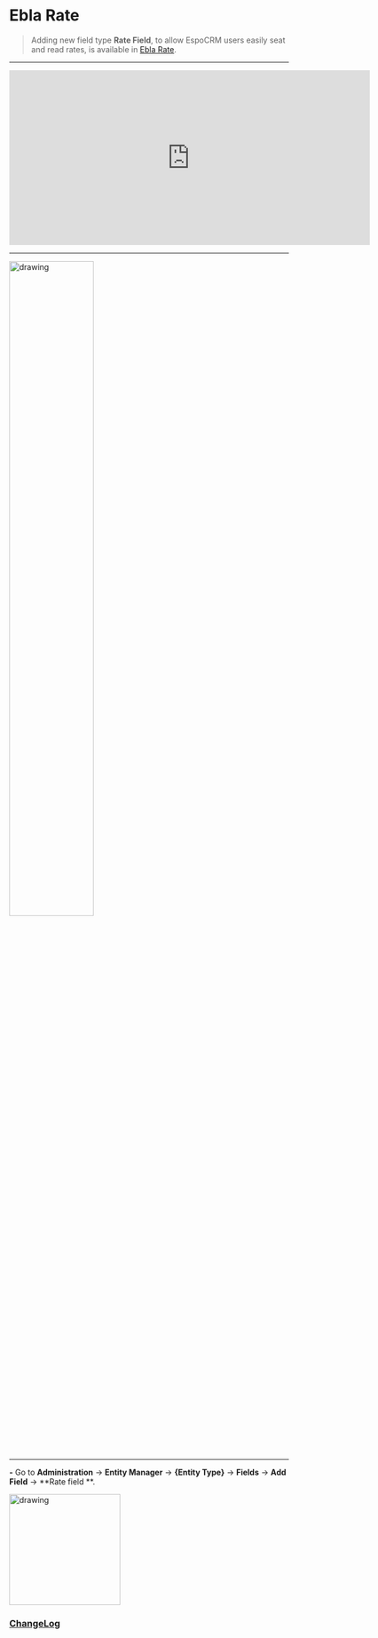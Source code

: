 # Ebla Rate <a href="https://www.eblasoft.com.tr/espocrm-extension-page/espocrm-rate-field" target="_blank" id="ext-version" data-id="63495a03a877d5a9a"></a>

> Adding new field type **Rate Field**, to allow EspoCRM users easily seat and read rates,
> is available in [Ebla Rate](https://www.eblasoft.com.tr/espocrm-extension-page/espocrm-rate-field).

---

<iframe width="650" height="315" src="https://www.youtube.com/embed/C505B7OBZmM" frameborder="0" allow="accelerometer; autoplay; clipboard-write; encrypted-media; gyroscope; picture-in-picture" allowfullscreen></iframe>

---
<img src="https://eblasoft.github.io/documentation/_static/images/extensions/rate/rate.png" alt="drawing" style="width:55%;"/>

---

**-** Go to **Administration** -> **Entity Manager** -> **{Entity Type}** -> **Fields** -> **Add Field** -> **Rate field
**.

<img src="https://eblasoft.github.io/documentation/_static/images/extensions/rate/rate-op.png" alt="drawing" style="width:200px;"/>

<br>

### <font color=gray> [ChangeLog](changelog.md) </font>